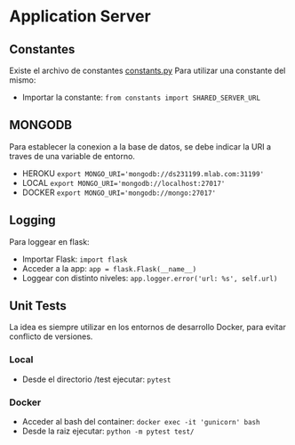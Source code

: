 # Application Server

## Constantes
Existe el archivo de constantes [constants.py](constants.py)
Para utilizar una constante del mismo:
* Importar la constante: `from constants import SHARED_SERVER_URL`

## MONGODB
Para establecer la conexion a la base de datos, se debe indicar la URI a traves de una variable de entorno.  
* HEROKU `export MONGO_URI='mongodb://ds231199.mlab.com:31199'`  
* LOCAL  `export MONGO_URI='mongodb://localhost:27017'`  
* DOCKER `export MONGO_URI='mongodb://mongo:27017'`  

## Logging
Para loggear en flask:
* Importar Flask: `import flask`
* Acceder a la app: `app = flask.Flask(__name__)`
* Loggear con distinto niveles: `app.logger.error('url: %s', self.url)`

## Unit Tests

La idea es siempre utilizar en los entornos de desarrollo Docker, para evitar conflicto de versiones.

### Local
* Desde el directorio /test ejecutar: `pytest` 

### Docker
* Acceder al bash del container: `docker exec -it 'gunicorn' bash`
* Desde la raiz ejecutar: `python -m pytest test/`





